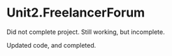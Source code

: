 # Unit2.FreelancerForum

Did not complete project. Still working, but incomplete.

Updated code, and completed.
